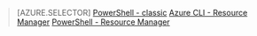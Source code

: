 > [AZURE.SELECTOR] 
[PowerShell - classic](dns-reverse-dns-record-operations-classic-ps.md)
[Azure CLI - Resource Manager](dns-reverse-dns-record-operations-cli.md)
[PowerShell - Resource Manager](dns-reverse-dns-record-operations-ps.md)


<!--HONumber=Oct16_HO2-->


